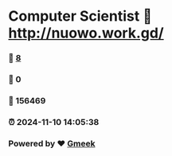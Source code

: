 # Computer Scientist :link: http://nuowo.work.gd/ 
### :page_facing_up: [8](http://nuowo.work.gd//tag.html) 
### :speech_balloon: 0 
### :hibiscus: 156469 
### :alarm_clock: 2024-11-10 14:05:38 
### Powered by :heart: [Gmeek](https://github.com/Meekdai/Gmeek)
